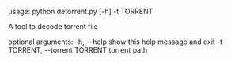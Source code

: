 usage: python detorrent.py [-h] -t TORRENT

A tool to decode torrent file

optional arguments:
  -h, --help            show this help message and exit
  -t TORRENT, --torrent TORRENT
                        torrent path
